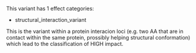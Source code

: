 This variant has 1 effect categories:

 * structural_interaction_variant


This is the variant within a protein interacion loci (e.g. two AA that are in contact within the same protein, prossibly helping structural conformation) which lead to the classification of HIGH impact.